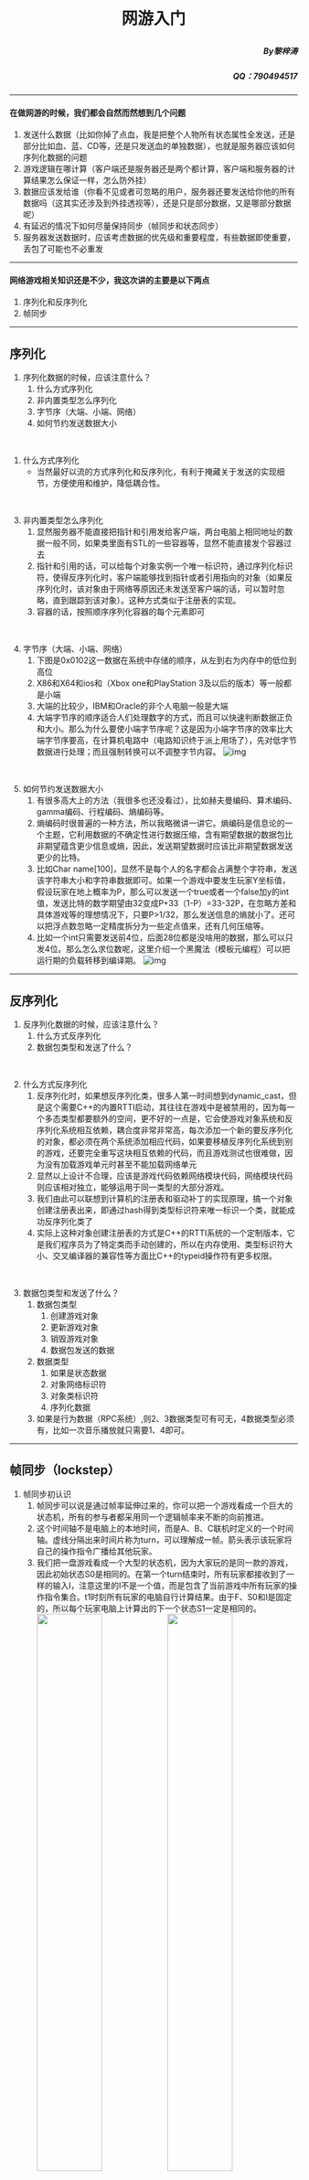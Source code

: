 # <p align="center">网游入门
#####   <p align="right">By黎梓涛</p>
#####   <p align="right">QQ：790494517</p>
---


#### 在做网游的时候，我们都会自然而然想到几个问题
1. 发送什么数据（比如你掉了点血，我是把整个人物所有状态属性全发送，还是部分比如血、蓝、CD等，还是只发送血的单独数据），也就是服务器应该如何序列化数据的问题
2. 游戏逻辑在哪计算（客户端还是服务器还是两个都计算，客户端和服务器的计算结果怎么保证一样，怎么防外挂）
3. 数据应该发给谁（你看不见或者可忽略的用户，服务器还要发送给你他的所有数据吗（这其实还涉及到外挂透视等），还是只是部分数据，又是哪部分数据呢）
4. 有延迟的情况下如何尽量保持同步（帧同步和状态同步）
5. 服务器发送数据时，应该考虑数据的优先级和重要程度，有些数据即使重要，丢包了可能也不必重发
---

#### 网络游戏相关知识还是不少，我这次讲的主要是以下两点
1. 序列化和反序列化
2. 帧同步
---

## 序列化
1. 序列化数据的时候，应该注意什么？
   1. 什么方式序列化
   2. 非内置类型怎么序列化
   3. 字节序（大端、小端、网络）
   4. 如何节约发送数据大小
<br/>

1. 什么方式序列化
   - 当然最好以流的方式序列化和反序列化，有利于掩藏关于发送的实现细节，方便使用和维护，降低耦合性。
<br/>

3. 非内置类型怎么序列化
   1. 显然服务器不能直接把指针和引用发给客户端，两台电脑上相同地址的数据一般不同，如果类里面有STL的一些容器等，显然不能直接发个容器过去
   2. 指针和引用的话，可以给每个对象实例一个唯一标识符，通过序列化标识符，使得反序列化时，客户端能够找到指针或者引用指向的对象（如果反序列化时，该对象由于网络等原因还未发送至客户端的话，可以暂时忽略，直到跟踪到该对象）。这种方式类似于注册表的实现。
   3. 容器的话，按照顺序序列化容器的每个元素即可
<br/>

4. 字节序（大端、小端、网络）
   1. 下图是0x0102这一数据在系统中存储的顺序，从左到右为内存中的低位到高位
   2. X86和X64和ios和（Xbox one和PlayStation 3及以后的版本）等一般都是小端
   3. 大端的比较少，IBM和Oracle的非个人电脑一般是大端
   4. 大端字节序的顺序适合人们处理数字的方式，而且可以快速判断数据正负和大小。那么为什么要使小端字节序呢？这是因为小端字节序的效率比大端字节序要高，在计算机电路中（电路知识终于派上用场了），先对低字节数据进行处理；而且强制转换可以不调整字节内容。
![img](https://www.hualigs.cn/image/609e767b7fec4.jpg)
<br/>

5. 如何节约发送数据大小
   1. 有很多高大上的方法（我很多也还没看过），比如赫夫曼编码、算术编码、gamma编码、行程编码、熵编码等。
   2. 熵编码时很普遍的一种方法，所以我略微讲一讲它。熵编码是信息论的一个主题，它利用数据的不确定性进行数据压缩，含有期望数据的数据包比非期望蕴含更少信息或熵，因此，发送期望数据时应该比非期望数据发送更少的比特。
   3. 比如Char name[100]，显然不是每个人的名字都会占满整个字符串，发送该字符串大小和字符串数据即可。如果一个游戏中要发生玩家Y坐标值，假设玩家在地上概率为P，那么可以发送一个true或者一个false加y的int值，发送比特的数学期望由32变成P+33（1-P）=33-32P，在忽略方差和具体游戏等的理想情况下，只要P>1/32，那么发送信息的熵就小了。还可以把浮点数忽略一定精度拆分为一些定点值来，还有几何压缩等。
   4. 比如一个int只需要发送前4位，后面28位都是没啥用的数据，那么可以只发4位。那么怎么求位数呢，这里介绍一个黑魔法（模板元编程）可以把运行期的负载转移到编译期。
![img](https://www.hualigs.cn/image/609e767b74958.jpg)
---


## 反序列化
1. 反序列化数据的时候，应该注意什么？
   1. 什么方式反序列化
   2. 数据包类型和发送了什么？
<br/>

2. 什么方式反序列化
   1. 反序列化时，如果想反序列化类，很多人第一时间想到dynamic_cast，但是这个需要C++的内置RTTI启动，其往往在游戏中是被禁用的，因为每一个多态类型都要额外的空间，更不好的一点是，它会使游戏对象系统和反序列化系统相互依赖，耦合度非常非常高，每次添加一个新的要反序列化的对象，都必须在两个系统添加相应代码，如果要移植反序列化系统到别的游戏，还要完全重写这块相互依赖的代码，而且游戏测试也很难做，因为没有加载游戏单元时甚至不能加载网络单元
   2. 显然以上设计不合理，应该是游戏代码依赖网络模块代码，网络模块代码则应该相对独立，能够运用于同一类型的大部分游戏。
   3. 我们由此可以联想到计算机的注册表和驱动补丁的实现原理，搞一个对象创建注册表出来，即通过hash得到类型标识符来唯一标识一个类，就能成功反序列化类了
   4. 实际上这种对象创建注册表的方式是C++的RTTI系统的一个定制版本，它是我们程序员为了特定类而手动创建的，所以在内存使用、类型标识符大小、交叉编译器的兼容性等方面比C++的typeid操作符有更多权限。
<br/>

3. 数据包类型和发送了什么？
   1. 数据包类型
        1. 创建游戏对象
        2. 更新游戏对象
        3. 销毁游戏对象
        4. 数据包发送的数据
   2. 数据类型
        1. 如果是状态数据
        2. 对象网络标识符
        3. 对象类标识符
        4. 序列化数据
    3. 如果是行为数据（RPC系统）,则2、3数据类型可有可无，4数据类型必须有，比如一次音乐播放就只需要1、4即可。
---

## 帧同步（lockstep）
1. 帧同步初认识
   1. 帧同步可以说是通过帧率延伸过来的，你可以把一个游戏看成一个巨大的状态机，所有的参与者都采用同一个逻辑帧率来不断的向前推进。
   2. 这个时间轴不是电脑上的本地时间，而是A、B、C联机时定义的一个时间轴。虚线分隔出来时间片称为turn，可以理解成一帧。箭头表示该玩家将自己的操作指令广播给其他玩家。
   3. 我们把一盘游戏看成一个大型的状态机，因为大家玩的是同一款的游戏，因此初始状态S0是相同的。在第一个turn结束时，所有玩家都接收到了一样的输入I，注意这里的I不是一个值，而是包含了当前游戏中所有玩家的操作指令集合。t1时刻所有玩家的电脑自行计算结果。由于F、S0和I是固定的，所以每个玩家电脑上计算出的下一个状态S1一定是相同的。
<img src="https://www.hualigs.cn/image/609e767b90a96.jpg" width="50%"/><img src="https://www.hualigs.cn/image/609e767b9aab9.jpg" width="50%"/>
   4. 游戏的前进分为一帧，这里的帧和游戏的渲染帧率并不是一个，只是借鉴了帧的概念，自定义的帧，我们称为turn。游戏的过程就是每一个turn不断向前推进，每一个玩家的turn推进速度一致。
   5. 每一帧只有当服务器集齐了所有玩家的操作指令，也就是输入确定了之后，才可以进行计算，进入下一个turn，否则就要等待最慢的玩家。之后再广播给所有的玩家。如此才能保证帧一致。
   6. Lockstep的游戏是严格按照turn向前推进的，如果有人延迟比较高，其他玩家必须等待该玩家跟上之后再继续计算，不存在某个玩家领先或落后其他玩家若干个turn的情况。使用Lockstep同步机制的游戏中，每个玩家的延迟都等于延迟最高的那个人。（最原始的帧同步是这样，而改进的乐观帧同步则不会等待最慢的玩家，它会定时广播，这也是实践当中应该采用的。）
   7. 由于大家的turn一致，以及输入固定，所以理论上每一步所有客户端的计算结果都一致的。然后服务器一般会和客户端一起计算这一步的结果，并且将结果发给每个客户端用来校验，可以防止客户端的一些作弊行为，也可以纠正客户端的计算错误。
<br/>

2. 帧同步简略原理
   1. 传统帧同步普遍要求网速RTT要在100ms以内，一般人数不超过8人，在这样的情况下，可以像单机游戏一样编写网络游戏。所有客户端任意时刻逻辑都是统一的，缺点是一个人卡机，所有人等待。
      1. 客户端定时（比如每五帧）上传控制信息。
      2. 服务器收到所有控制信息后广播给所有客户。
      3. 客户端用服务器发来的更新消息中的控制信息进行游戏。
      4. 如果客户端进行到下一个关键帧（5帧后）时没有收到服务器的更新消息则等待。
      5. 如果客户端进行到下一个关键帧时已经接收到了服务器的更新消息，则将上面的数据用于游戏，并采集当前鼠标键盘输入发送给服务器，同时继续进行下去。
      6. 服务端采集到所有数据后再次发送下一个关键帧更新消息。
   2. 这个等待关键帧更新数据的过程称为“帧锁定”
<br/>

3. 帧同步状态机
   1. 客户端逻辑：
      1. 判断当前帧F是否关键帧K1，如果不是跳转7。
      2. 如果是关键帧，则察看有没有K1的UPDATE数据，如果没有的话重复2等待。
      3. 采集当前K1的输入作为CTRL数据与K1编号一起发送给服务器
      4. 从UPDATE K1中得到下一个关键帧的号码K2以及到下一个关键帧之间的输入数据I。
      5. 从这个关键帧到下 一个关键帧K2之间的虚拟输入都用I。
      6. 令K1 = K2。
      7. 执行该帧逻辑
      8. 跳转1
   2. 服务端逻辑：
      1. 收集所有客户端本关键帧K1的CTRL数据（Ctrl-K）等待知道收集完成所有的CTRL-K。
      2. 根据所有CTRL-K，计算下一个关键帧K2的Update，计算再下一个关键帧的编号K3。
      3. 将Update发送给所有客户端
      4. 令K1=K2
      5. 跳转1
<br/>

4. 帧同步延迟处理
   1. 如果在某一个帧客户端没有收到服务端的包，就会导致客户端无指令可执行，那么逻辑层就暂停下来了。等到网络正常时，一次性收到多个帧的包，快速执行这些帧来赶上进度。王者就是这样
   2. 如果服务端收到一个非当前帧的包时，设定一个timeout，如果是多久之前的包则忽略，即默认该玩家什么都没干，或者塞入之后的队列，下一帧派发，即仅仅是该玩家的操作卡顿（延迟）了。
<br/>

5. 乐观帧同步
   - 针对传统严格帧锁定算法中网速慢会卡到网速快的问题，实践中线上动作游戏通常用“定时不等待”的乐观方式再每次Interval时钟发生时固定将操作广播给所有用户，不依赖具体每个玩家是否有操作更新：
   1. 单个用户当前键盘上下左右攻击跳跃是否按下用一个32位整数描述，服务端描述一局游戏中最多8玩家的键盘操作为：int player_keyboards[8];
   2. 服务端每秒钟20-50次向所有客户端发送更新消息（包含所有客户端的操作和递增的帧号）：update=（FrameID，player_keyboards）
   3. 客户端就像播放游戏录像一样不停的播放这些包含每帧所有玩家操作的 update消息。
   4. 客户端如果没有update数据了，就必须等待，直到有新的数据到来。
   5. 客户端如果一下子收到很多连续的update，则快进播放。
   6. 客户端只有按键按下或者放开，就会发送消息给服务端（而不是到每帧开始才采集键盘），消息只包含一个整数。服务端收到以后，改写player_keyboards
 <br/>

6. 帧同步模型
   1. 前面讲的帧同步都是最原始最传统的一个模型,在实际应用当中，往往有各种魔改版的帧同步，甚至帧同步和状态同步各自的一些东西结合起来用。（比如守望先锋就是很好的结合了两者的优点）
   1. 当然这些改进，一般都是对应到特定游戏类型的。有些改进只适合FPS，有些只适合RTS，有些只适合MOBA。
</br>

7. 帧同步断线重连
   - 如果需要实现断线重连的功能，需要服务端下发从游戏开局到当前的所有包，客户端快速运行这些指令来达到和当前其他客户端状态的同步。
</br>

8. 帧同步防作弊
    - 帧同步的作弊是一个非常严峻的问题，因为所有操作都在客户端进行，如果一个客户端声称自己击杀了大龙，消息被发送给了服务端，此时就需要服务端有个判断功能，也就是服务端要充当裁判，较好的做法是同时在服务端也运行一个游戏逻辑（也就是之前提到的最好有一份客户端与服务端公用的逻辑），从而对客户端发过来的指令做出判断
</br>

9. 帧同步回滚
    1. 客户端的时间，是领先服务器的，客户端不需要服务器确认帧返回才执行指令，而是玩家输入，立刻执行（其他玩家的输入，按照其最近一个输入做预测，或者其他更优化的预测方案），然后将指令发送给服务器，服务器收到后给客户端确认，客户端收到确认后，如果服务确认的操作，和之前执行的一样（自己和其他玩家预测的操作），将不做任何改变，如果不一样（预测错误），就会将游戏整体逻辑回滚到最后一次服务器确认的正确帧，然后再追上当前客户端的帧。
    2. 举个例子
        1. 当前客户端（A，B）执行到100帧，服务器执行到97帧。在100帧的时候，A执行了移动，B执行了攻击，A和B都通知服务器：我已经执行到100帧，我的操作是移动（A），攻击（B）。服务器在自己的98帧或99帧收到了A，B的消息，存在对应帧的操作数据中，等服务器执行到100帧的时候（或提前），将这个数据广播给AB。
        2. 回到客户端，A和B发送给服务器后立马执行100帧，A执行移动，预测B执行攻击（可能B的99帧也是攻击）。而B执行攻击，预测A执行攻击，A和B各自预测对方的操作。
        3. 在A和B执行完100帧后，他们会各自保存100帧的状态快照，以及100帧各自的操作（包括预测的操作），以备万一预测错误，做逻辑回滚。
        4. 执行几帧后，A，B来到了103帧，服务器到了100帧，他开始广播数据给AB，在一定延迟后，AB收到了服务器确认的100帧的数据，这时候，AB可能已经执行到104了。A和B各自去核对服务器的数据和自己预测的数据是否相同。例如A核对后，100帧的操作，和自己预测的一样，A不做任何处理，继续往前。而B核对后，发现在100帧，B对A的预测，和服务器确认的A的操作，是不一样的（B预测的是攻击，而实际A的操作是移动），B就回滚到上一个确认一样的帧，即99帧，然后根据确认的100帧操作去执行100帧，然后快速执行101~103的帧逻辑，之后继续执行104帧，其中（101-104）还是预测的逻辑帧。
        5. 这样，对于网络好的玩家，和网络不好的玩家，都不会互相影响，不会像原始lockstep一样，网络好的玩家，会被网络不好的玩家lock住。也不会被网络延迟lock住，客户端可以一直往前预测。
        6. 对于网络好的玩家（A），可以动态调整，让客户端领先服务器少一些，尽量减少预测量，就会尽量减少回滚，例如网络好的，可能客户端只领先2~3帧。
        7. 对于网络不好的玩家（B），动态调整，领先服务器多一些，例如领先5帧。
        8. 那么，A可能预测错的情况，只有2~3帧，而网络不好的B，可能预测错误的帧有5帧。通过优化的预测技术，和消息通知的优化，可以进一步减少A和B的预测错误率。对于A而言，战斗是顺畅的，手感很好，少数情况的回滚，优化好了，并不会带来卡顿和延迟感。
        9. 重点优化的是B，即网络不好的玩家，他的操作体验。因为客户端不等待服务器确认，就执行操作，所以B的操作手感，和A是一致的，区别只在于，B因为延迟，预测了比较多的帧，可能导致预测错，回滚会多一些。比如按照B的预测，应该在100帧击中A，但是因为预测错误A的操作，回滚重新执行后，B可能在100帧不会击中A。这对于B来说，通过插值和一些平滑方式，B的感受是不会有太大区别的，因为B看自己，操作自己都是及时反馈的，他感觉自己是平滑的。
    3. 不过，回滚这种延迟补偿并不是一个万能的优化方式，采用与否应该由游戏的类型与设计决定。
    考虑一个ACT类型的网游，玩家A延迟比较低、玩家B延迟比较高。在A的客户端上，玩家A在T1 时间靠近B，而后立刻执行了一个后滚操作，发送到服务器。在B的客户端上，同样在T1时 间发起进攻，然后发送命令到服务器。由于A的延迟低，服务器先收到了A的指令，A开始 后滚操作，这时候A已经脱离了B的攻击范围。然后当B的指令到达服务器的时候，如果采用 延迟补偿，就需要把A回滚到之前的位置结果就是A收到了B的攻击，这对A来说显然是不公平的。
    如果该情况发生在FPS里面，就不会有很大的问题，因为A根本不知道B什么时候瞄准的A
<img src="https://www.hualigs.cn/image/609e767ba0a8a.jpg"/>
<br/>

10. 帧同步延迟和卡顿
    1. 每一帧数据包较小的话，延迟低，但是容易卡顿
    2. 每一帧数据包较大的话，卡顿少，但是延迟高
    3. 比如我现在已经收到第N帧，只有当我收到第N+1帧的时候，第N这一帧我才可以执行。服务器会按照一定的频率，不同的给大家同步帧编号，包括这一帧的输入带给客户端，如果带一帧给你的数据你拿到之后就执行，下一帧数据没来就不能执行，它的结果就是卡顿。
    4. 网络绝对理想的情况下还好，但现实的网络环境不是这样的。帧同步要解决问题就是调试buffer，以前有动态的buffer，它有1到n这样的缓冲区，根据网络抖动的情况，收入然后放到队列里面。
    5. 这个buffer的大小，会影响到延迟和卡顿。如果buffer越小，你的延迟就越低，你拿到以后你不需要缓冲等待，马上就可以执行。但是如果下一帧没来，buffer很小，你就不能执行，最终导致的结果你的延迟还好，但是卡顿很明显。
    6. 《王者荣耀》最后做到的buffer是零，它不需要buffer，服务器给了我n，马上知道是n，我收到n，我知道下一次肯定是n+1，所以我收到n之后马上就把n这一帧的输入执行了。那么为什么不卡顿了，画面不抖动了？
    7. 关键点是本地插值平滑加逻辑与表现分离。客户端只负责一些模型、动画、它的位置，它会根据绑定的逻辑对象状态、速度、方向来进行一个插值，这样可以做到我们的逻辑帧率和渲染帧率不一样，但是做了插值平滑和逻辑表现分离，画面不抖了，延迟感也是很好的。
    8. 我们经常见到角色A和B，有些客户端A在左B在右，有些是A在右B在左，帧同步逻辑上面AB之间的距离和坐标都是完全一样，但是画面上看到他们可能会不重合，那就是你把它们分离之后的表现。网络极其好的情况下，它应该是重合的，但是在网络差的情况下，可能会有些偏差。这里面是最重要的一块优化。
<br/>

11. 帧同步优缺点
    1. 优点
        1. 由于只同步操作，数据量受游戏内单位多少的影响较小。
        2. 天生自带战斗回放，服务端只需把开局所有操作记录下来就行。
    2. 缺点
        1. 由于计算在客户端，较难防外挂，特别是全图外挂。
        2. 调试难度大，某一帧不同步之后会产生蝴蝶效应毁掉整场战斗。
<br/>

12. 哪些游戏需要使用帧同步呢？
    1. 多人实时对战游戏（FPS、RTS、MOBA等）
    2. 游戏中需要战斗回放功能
    3. 游戏中需要加速功能
    4. 需要服务器同步逻辑校验防止作弊（不过状态同步防作弊能力更强一些）
![](https://www.hualigs.cn/image/609e8516d00fd.jpg)
</br>

13. 帧同步和状态同步优缺点对比
![](https://www.hualigs.cn/image/609e85448808b.jpg)
</br>

14. 开热点或者NAT穿越来实现局域网小游戏
    1. 刚加入团队时做了个用局域网的小游戏，发现直接用IP服务器连不上客户端，这是因为路由器或者防火墙把自己IP改了，通俗的讲，就是自己的客户端和服务器在整个互联网中是通过路由器这一媒介与他人交流的，别人只认识和找的到路由器。
    2. 解决方法有很多，比如路由器上手动配置端口转发，不过显然绝大多数玩家都不会这个。也可以搞一台有公有网络的第三方服务器，通过UDP对NAT的穿越或者TCP打洞等多种方式来实现。
    3. 然而以上两种不是费脑麻烦（路由器怕是能被我配废）就是费钱（租不起服务器），最简单的就是开个热点就完事了。
---
